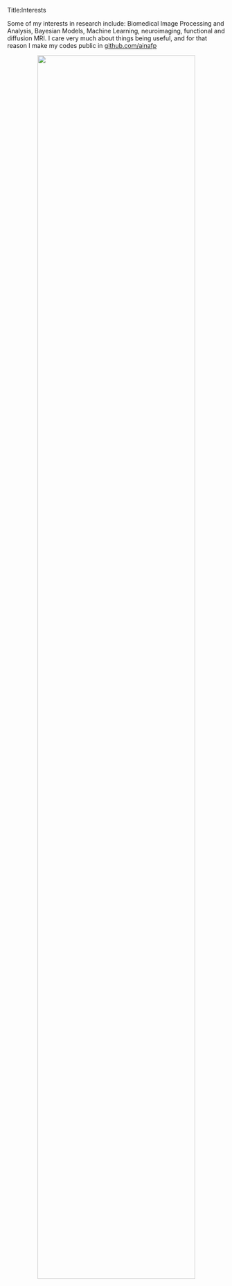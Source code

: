 Title:Interests

Some of my interests in research include:
Biomedical Image Processing and Analysis, Bayesian Models, Machine Learning, neuroimaging, functional and diffusion MRI.
I care very much about things being useful, and for that reason I make my codes public in [github.com/ainafp](https://github.com/ainafp)

<p align="center">
<img src="{filename}/images/research_interests.png" width=85%>
</p>




